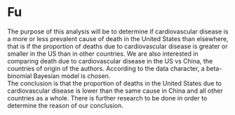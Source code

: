 # Fu
The purpose of this analysis will be to determine if cardiovascular disease is a more or less prevalent cause
of death in the United States than elsewhere, that is if the proportion of deaths due to cardiovascular disease
is greater or smaller in the US than in other countries. We are also interested in comparing death due to 
cardiovascular disease in the US vs China, the countries of origin of the authors. According to the data character, 
a beta-binomial Bayesian model is chosen.  
The conclusion is that the proportion of deaths in the United States due to cardiovascular disease is lower than 
the same cause in China and all other countries as a whole. There is further research to be done in order to 
determine the reason of our conclusion.
